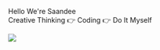 Hello We're Saandee <br />
Creative Thinking :point_right: Coding :point_right: Do It Myself

<p align="left">
  <a href="https://skillicons.dev">
    <img src="https://skillicons.dev/icons?i=html,css,js,ts" />
  </a>
</p>
